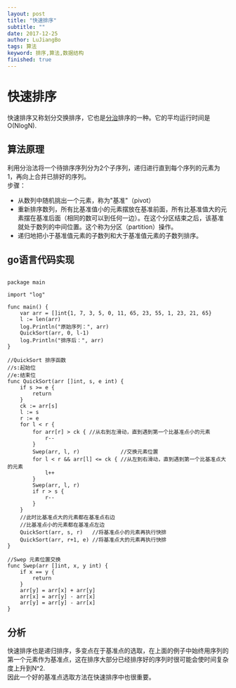 ```yaml
---
layout: post
title: "快速排序"
subtitle: ""
date: 2017-12-25
author: LuJiangBo
tags: 算法
keyword: 排序,算法,数据结构
finished: true
---
```

# 快速排序

快速排序又称划分交换排序，它也是[分治](https://zh.wikipedia.org/wiki/%E5%88%86%E6%B2%BB%E6%B3%95)排序的一种。它的平均运行时间是O(NlogN).

## 算法原理

利用分治法将一个待排序序列分为2个子序列，递归进行直到每个序列的元素为1，再向上合并已排好的序列。  
步骤：  
* 从数列中随机挑出一个元素，称为"基准"（pivot）
* 重新排序数列，所有比基准值小的元素摆放在基准前面，所有比基准值大的元素摆在基准后面（相同的数可以到任何一边）。在这个分区结束之后，该基准就处于数列的中间位置。这个称为分区（partition）操作。
* 递归地把小于基准值元素的子数列和大于基准值元素的子数列排序。

## go语言代码实现

```

package main

import "log"

func main() {
	var arr = []int{1, 7, 3, 5, 0, 11, 65, 23, 55, 1, 23, 21, 65}
	l := len(arr)
	log.Println("原始序列：", arr)
	QuickSort(arr, 0, l-1)
	log.Println("排序后：", arr)
}

//QuickSort 排序函数
//s:起始位
//e:结束位
func QuickSort(arr []int, s, e int) {
	if s >= e {
		return
	}
	ck := arr[s]
	l := s
	r := e
	for l < r {
		for arr[r] > ck { //从右到左滑动，直到遇到第一个比基准点小的元素
			r--
		}
		Swep(arr, l, r)             //交换元素位置
		for l < r && arr[l] <= ck { //从左到右滑动，直到遇到第一个比基准点大的元素
			l++
		}
		Swep(arr, l, r)
		if r > s {
			r--
		}
	}
	//此时比基准点大的元素都在基准点右边
	//比基准点小的元素都在基准点左边
	QuickSort(arr, s, r)   //将基准点小的元素再执行快排
	QuickSort(arr, r+1, e) //将基准点大的元素再执行快排
}

//Swep 元素位置交换
func Swep(arr []int, x, y int) {
	if x == y {
		return
	}
	arr[y] = arr[x] + arr[y]
	arr[x] = arr[y] - arr[x]
	arr[y] = arr[y] - arr[x]
}

```


## 分析

快速排序也是递归排序，多变点在于基准点的选取，在上面的例子中始终用序列的第一个元素作为基准点，这在排序大部分已经排序好的序列时很可能会使时间复杂度上升到N^2.  
因此一个好的基准点选取方法在快速排序中也很重要。